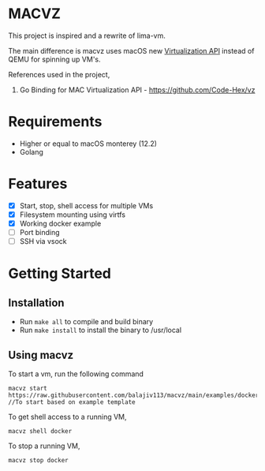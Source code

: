 # MACVZ
This project is inspired and a rewrite of lima-vm.

The main difference is macvz uses macOS new [Virtualization API](https://developer.apple.com/documentation/virtualization?language=objc) instead of QEMU for spinning up VM's.

References used in the project,
1. Go Binding for MAC Virtualization API - https://github.com/Code-Hex/vz

# Requirements
- Higher or equal to macOS monterey (12.2)
- Golang

# Features
- [x] Start, stop, shell access for multiple VMs
- [x] Filesystem mounting using virtfs
- [x] Working docker example
- [ ] Port binding
- [ ] SSH via vsock

# Getting Started
## Installation
- Run `make all` to compile and build binary
- Run `make install` to install the binary to /usr/local

## Using macvz
To start a vm, run the following command
```
macvz start https://raw.githubusercontent.com/balajiv113/macvz/main/examples/docker.yaml //To start based on example template
```

To get shell access to a running VM,
```
macvz shell docker
```

To stop a running VM,
```
macvz stop docker
```
